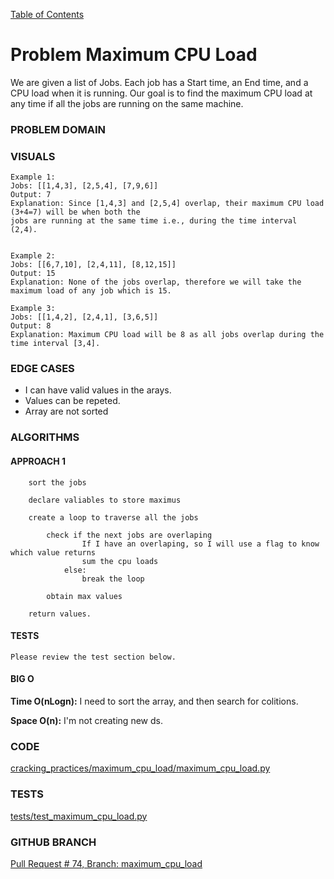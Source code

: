 [Table of Contents](../../README.md)

# Problem Maximum CPU Load
We are given a list of Jobs. Each job has a Start time, an End time, and a CPU load when it is running.
Our goal is to find the maximum CPU load at any time if all the jobs are running on the same machine.

### PROBLEM DOMAIN

### VISUALS

```
Example 1:
Jobs: [[1,4,3], [2,5,4], [7,9,6]]
Output: 7
Explanation: Since [1,4,3] and [2,5,4] overlap, their maximum CPU load (3+4=7) will be when both the
jobs are running at the same time i.e., during the time interval (2,4).


Example 2:
Jobs: [[6,7,10], [2,4,11], [8,12,15]]
Output: 15
Explanation: None of the jobs overlap, therefore we will take the maximum load of any job which is 15.

Example 3:
Jobs: [[1,4,2], [2,4,1], [3,6,5]]
Output: 8
Explanation: Maximum CPU load will be 8 as all jobs overlap during the time interval [3,4].
```

### EDGE CASES

- I can have valid values in the arays.
- Values can be repeted.
- Array are not sorted

### ALGORITHMS

#### APPROACH 1

```
    sort the jobs

    declare valiables to store maximus

    create a loop to traverse all the jobs

        check if the next jobs are overlaping
                If I have an overlaping, so I will use a flag to know which value returns
                sum the cpu loads
            else:
                break the loop

        obtain max values

    return values.
```

#### TESTS

```
Please review the test section below.
```

#### BIG O

**Time O(nLogn):** I need to sort the array, and then search for colitions.

**Space O(n):** I'm not creating new ds.

### CODE

[cracking_practices/maximum_cpu_load/maximum_cpu_load.py](maximum_cpu_load.py)

### TESTS

[tests/test_maximum_cpu_load.py](../../tests/test_maximum_cpu_load.py)

### GITHUB BRANCH

[Pull Request # 74, Branch: maximum_cpu_load](https://github.com/ilealm/cracking-practices/pull/74)

